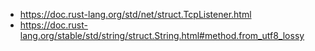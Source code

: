 - https://doc.rust-lang.org/std/net/struct.TcpListener.html
- https://doc.rust-lang.org/stable/std/string/struct.String.html#method.from_utf8_lossy